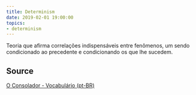 ```yaml
---
title: Determinism
date: 2019-02-01 19:00:00
topics:
- determinism
---
```


Teoria que afirma correlações indispensáveis entre fenômenos, um sendo condicionado ao 
precedente e condicionando os que lhe sucedem.

## Source
[O Consolador - Vocabulário (pt-BR)](http://www.oconsolador.com.br/linkfixo/vocabulario/principal.html)


